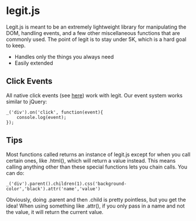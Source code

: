 legit.js
=========

Legit.js is meant to be an extremely lightweight library for manipulating the DOM, handling events, and a few other miscellaneous functions that are commonly used. The point of legit is to stay under 5K, which is a hard goal to keep. 

  - Handles only the things you always need
  - Easily extended

Click Events
----

All native click events (see [here](https://developer.mozilla.org/en-US/docs/Web/API/GlobalEventHandlers.onabort)) work with legit. Our event system works similar to jQuery:
```
_('div').on('click', function(event){
    console.log(event);
});
```

Tips
-----------

Most functions called returns an instance of legit.js except for when you call certain ones, like .html(), which will return a value instead. This means calling anything other than these special functions lets you chain calls. You can do:

```
_('div').parent().children(1).css('background-color','black').attr('name','value')
```

Obviously, doing .parent and then .child is pretty pointless, but you get the idea!
When using something like .attr(), if you only pass in a name and not the value, it will return the current value.